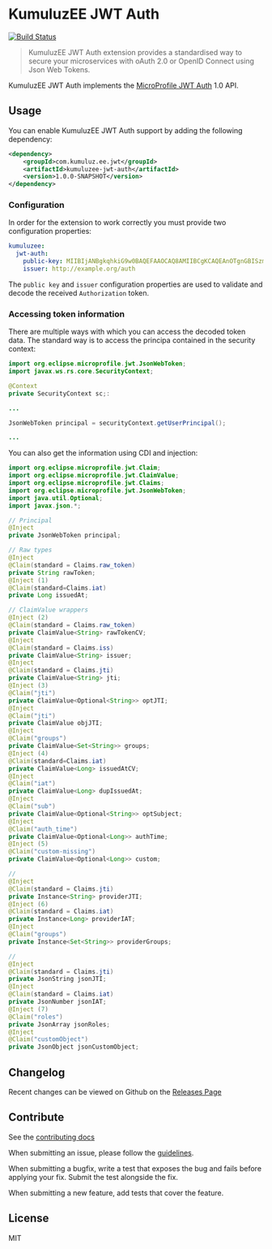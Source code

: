 # KumuluzEE JWT Auth
[![Build Status](https://img.shields.io/travis/kumuluz/kumuluzee-metrics/master.svg?style=flat)](https://travis-ci.org/kumuluz/kumuluzee-jwt-auth)

> KumuluzEE JWT Auth extension provides a standardised way to secure your microservices with oAuth 2.0 or OpenID Connect using Json Web Tokens.

KumuluzEE JWT Auth implements the [MicroProfile JWT Auth](https://microprofile.io/project/eclipse/microprofile-jwt-auth) 1.0 API.

## Usage

You can enable KumuluzEE JWT Auth support by adding the following dependency:

```xml
<dependency>
    <groupId>com.kumuluz.ee.jwt</groupId>
    <artifactId>kumuluzee-jwt-auth</artifactId>
    <version>1.0.0-SNAPSHOT</version>
</dependency>
```

### Configuration

In order for the extension to work correctly you must provide two configuration properties:

```yaml
kumuluzee:
  jwt-auth:
    public-key: MIIBIjANBgkqhkiG9w0BAQEFAAOCAQ8AMIIBCgKCAQEAnOTgnGBISzm3pKuG8QXMVm6eEuTZx8Wqc8D9gy7vArzyE5QC/bVJNFwlz...
    issuer: http://example.org/auth
``` 

The `public key` and `issuer` configuration properties are used to validate and decode the received `Authorization` 
token.

###  Accessing token information

There are multiple ways with which you can access the decoded token data. The standard way is to access the principa 
contained in the security context:

```java
import org.eclipse.microprofile.jwt.JsonWebToken;
import javax.ws.rs.core.SecurityContext;

@Context
private SecurityContext sc;:

...

JsonWebToken principal = securityContext.getUserPrincipal();

...
```  

You can also get the information using CDI and injection:

```java
import org.eclipse.microprofile.jwt.Claim;
import org.eclipse.microprofile.jwt.ClaimValue;
import org.eclipse.microprofile.jwt.Claims;
import org.eclipse.microprofile.jwt.JsonWebToken;
import java.util.Optional;
import javax.json.*;

// Principal
@Inject
private JsonWebToken principal;

// Raw types
@Inject
@Claim(standard = Claims.raw_token)
private String rawToken;
@Inject (1)
@Claim(standard=Claims.iat)
private Long issuedAt;

// ClaimValue wrappers
@Inject (2)
@Claim(standard = Claims.raw_token)
private ClaimValue<String> rawTokenCV;
@Inject
@Claim(standard = Claims.iss)
private ClaimValue<String> issuer;
@Inject
@Claim(standard = Claims.jti)
private ClaimValue<String> jti;
@Inject (3)
@Claim("jti")
private ClaimValue<Optional<String>> optJTI;
@Inject
@Claim("jti")
private ClaimValue objJTI;
@Inject
@Claim("groups")
private ClaimValue<Set<String>> groups;
@Inject (4)
@Claim(standard=Claims.iat)
private ClaimValue<Long> issuedAtCV;
@Inject
@Claim("iat")
private ClaimValue<Long> dupIssuedAt;
@Inject
@Claim("sub")
private ClaimValue<Optional<String>> optSubject;
@Inject
@Claim("auth_time")
private ClaimValue<Optional<Long>> authTime;
@Inject (5)
@Claim("custom-missing")
private ClaimValue<Optional<Long>> custom;

//
@Inject
@Claim(standard = Claims.jti)
private Instance<String> providerJTI;
@Inject (6)
@Claim(standard = Claims.iat)
private Instance<Long> providerIAT;
@Inject
@Claim("groups")
private Instance<Set<String>> providerGroups;

//
@Inject
@Claim(standard = Claims.jti)
private JsonString jsonJTI;
@Inject
@Claim(standard = Claims.iat)
private JsonNumber jsonIAT;
@Inject (7)
@Claim("roles")
private JsonArray jsonRoles;
@Inject
@Claim("customObject")
private JsonObject jsonCustomObject;
```

## Changelog

Recent changes can be viewed on Github on the [Releases Page](https://github.com/kumuluz/kumuluzee-jwt-auth/releases)

## Contribute

See the [contributing docs](https://github.com/kumuluz/kumuluzee-jwt-auth/blob/master/CONTRIBUTING.md)

When submitting an issue, please follow the 
[guidelines](https://github.com/kumuluz/kumuluzee-jwt-auth/blob/master/CONTRIBUTING.md#bugs).

When submitting a bugfix, write a test that exposes the bug and fails before applying your fix. Submit the test 
alongside the fix.

When submitting a new feature, add tests that cover the feature.

## License

MIT
